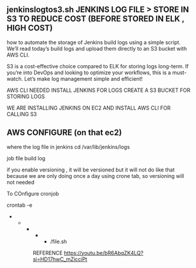 

jenkinslogtos3.sh
JENKINS LOG FILE > STORE IN S3 TO REDUCE COST (BEFORE STORED IN ELK , HIGH COST)
-------------------------------------------------------------------------------
how to automate the storage of Jenkins build logs using a simple script. We’ll read today’s build logs and upload them directly to an S3 bucket with AWS CLI. 

S3 is a cost-effective choice compared to ELK for storing logs long-term. If you’re into DevOps and looking to optimize your workflows, this is a must-watch. Let’s make log management simple and efficient!


AWS CLI NEEDED
INSTALL JENKINS FOR LOGS
CREATE A S3 BUCKET FOR STORING LOGS

WE ARE INSTALLING JENKINS ON EC2 AND INSTALL AWS CLI FOR CALLING S3

AWS CONFIGURE (on that ec2)
-----------------------------------
where the log file in jenkins
 cd /var/lib/jenkins/logs


job file
build log

if you enable versioning , it will be versioned
but it will not do like that because we are only doing once a day using crone tab, so versioning will not needed

To COnfigure cronjob

crontab -e
* * * * * /file.sh
       
      REFERENCE
https://youtu.be/bR6AbqZK4LQ?si=HD17hwC_mZicciPt
